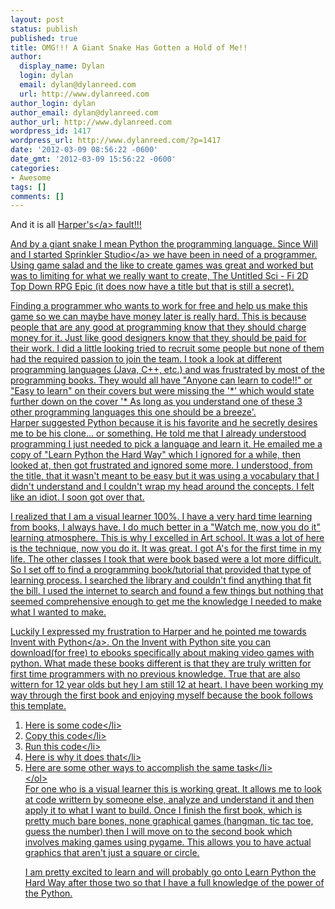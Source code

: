 ```yaml
---
layout: post
status: publish
published: true
title: OMG!!! A Giant Snake Has Gotten a Hold of Me!!
author:
  display_name: Dylan
  login: dylan
  email: dylan@dylanreed.com
  url: http://www.dylanreed.com
author_login: dylan
author_email: dylan@dylanreed.com
author_url: http://www.dylanreed.com
wordpress_id: 1417
wordpress_url: http://www.dylanreed.com/?p=1417
date: '2012-03-09 08:56:22 -0600'
date_gmt: '2012-03-09 15:56:22 -0600'
categories:
- Awesome
tags: []
comments: []
---
```

<p>And it is all <a href="http:&#47;&#47;harperreed.org">Harper's<&#47;a> fault!!!</p>
<p>And by a giant snake I mean Python the programming language. Since Will and I started <a href="http:&#47;&#47;sprinklerstudio.com">Sprinkler Studio<&#47;a>&nbsp;we have been in need of a programmer. Using game salad and the like to create games was great and worked but was to limiting for what we really want to create, The Untitled Sci - Fi 2D Top Down RPG Epic (it does now have a title but that is still a secret).</p>
<p>Finding a programmer who wants to work for free and help us make this game so we can maybe have money later is really hard. This is because people that are any good at programming know that they should charge money for it. Just like good designers know that they should be paid for their work. I did a little looking tried to recruit some people but none of them had the required passion to join the team. I took a look at different programming languages (Java, C++, etc.) and was frustrated by most of the programming books. They would all have "Anyone can learn to code!!" or "Easy to learn" on their covers but were missing the '*' which would state further down on the cover '* As long as you understand one of these 3 other programming languages this one should be a breeze'.<br />
Harper suggested Python because it is his favorite and he secretly desires me to be his clone... or something. He told me that I already understood programming I just needed to pick a language and learn it. He emailed me a copy of "Learn Python the Hard Way" which I ignored for a while, then looked at, then got frustrated and ignored some more. I understood, from the title, that it wasn't meant to be easy but it was using a vocabulary that I didn't understand and I couldn't wrap my head around the concepts. I felt like an idiot. I soon got over that.</p>
<p>I realized that I am a visual learner 100%. I have a very hard time learning from books, I always have. I do much better in a "Watch me, now you do it" learning atmosphere. This is why I excelled in Art school. It was a lot of here is the technique, now you do it. It was great. I got A's for the first time in my life. The other classes I took that were book based were a lot more difficult. So I set off to find a programming book&#47;tutorial that provided that type of learning process. I searched the library and couldn't find anything that fit the bill. I used the internet to search and found a few things but nothing that seemed comprehensive enough to get me the knowledge I needed to make what I wanted to make.</p>
<p>Luckily I expressed my frustration to Harper and he pointed me towards <a href="http:&#47;&#47;inventwithpython.com&#47;">Invent with Python<&#47;a>. On the Invent with Python site you can download(for free) to ebooks specifically about&nbsp;making&nbsp;video games with python. What made these books different is that they are truly written for first time programmers with no previous knowledge. True that are also wittern for 12 year olds but hey I am still 12 at heart. I have been working my way through the first book and enjoying myself because the book follows this template.</p>
<ol>
<li>Here is some code<&#47;li>
<li>Copy this code<&#47;li>
<li>Run this code<&#47;li>
<li>Here is why it does that<&#47;li>
<li>Here are some other ways to accomplish the same task<&#47;li><br />
<&#47;ol><br />
For one who is a visual learner this is working great. It allows me to look at code writtern by someone else, analyze and understand it and then apply it to what I want to build. Once I finish the first book, which is pretty much bare bones, none graphical games (hangman, tic tac toe, guess the number) then I will move on to the second book which involves making games using pygame. This allows you to have actual graphics that aren't just a square or circle.</p>
<p>I am pretty excited to learn and will probably go onto Learn Python the Hard Way after those two so that I have a full knowledge of the power of the Python.</p>
